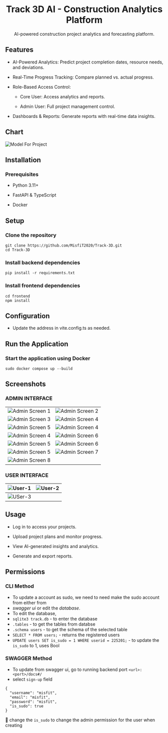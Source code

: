 <h1 align="center"> Track 3D AI - Construction Analytics Platform </h1>

<div align="center">

AI-powered construction project analytics and forecasting platform.

</div>

## Features

- AI-Powered Analytics: Predict project completion dates, resource needs, and deviations.

- Real-Time Progress Tracking: Compare planned vs. actual progress.
 
- Role-Based Access Control:
 
   - Core User: Access analytics and reports.
 
   - Admin User: Full project management control.
 
- Dashboards & Reports: Generate reports with real-time data insights.

## Chart
![Model For Project](src/Model.png)

## Installation

### Prerequisites

   - Python 3.11+

   - FastAPI & TypeScript
   
   - Docker

## Setup

### Clone the repository
```shell
git clone https://github.com/MisfiT2020/Track-3D.git
cd Track-3D
```
### Install backend dependencies
```cd backend
pip install -r requirements.txt
```

### Install frontend dependencies
```
cd frontend
npm install
```

## Configuration

- Update the address in vite.config.ts as needed.

## Run the Application

### Start the application using Docker
```
sudo docker compose up --build
```

## Screenshots

### ADMIN INTERFACE
|                       |                       |
| --------------------- | --------------------- |
| ![Admin Screen 1](src/login.jpeg) | ![Admin Screen 2](src/sign-up.jpeg) |
| ![Admin Screen 3](src/profile-page.jpeg) | ![Admin Screen 4](src/navbar.jpeg) |
| ![Admin Screen 5](src/dashboard.jpeg) | ![Admin Screen 4](src/dashboard2.jpeg) |
| ![Admin Screen 4](src/manage-users.jpeg) | ![Admin Screen 6](src/update-user.jpeg) |
| ![Admin Screen 5](src/import-csv.jpeg) | ![Admin Screen 6](src/import-csv2.jpeg) |
| ![Admin Screen 5](src/report-pdf.jpeg) | ![Admin Screen 7](src/logs.jpeg) |
| ![Admin Screen 8](src/recents.jpeg)|


### USER INTERFACE
| ![User-1](src/user1.jpeg) | ![User-2](src/user2.jpeg) |
| ---------------------- | ---------------------- |
| ![USer-3](src/user3.jpeg) |                       |



## Usage

- Log in to access your projects.

- Upload project plans and monitor progress.

- View AI-generated insights and analytics.

- Generate and export reports.

## Permissions
 
### CLI Method 

- To update a account as sudo, we need to need make the sudo account from either from
- *swagger ui* or edit the *database*.
- To edit the database, 
- `sqlite3 track.db` - to enter the database
- `.tables` - to get the tables from databse
- `.schema users` - to get the schema of the selected table
- `SELECT * FROM users;` - returns the registered users 
- `UPDATE users SET is_sudo = 1 WHERE userid = 225201;` - to update the `is_sudo` to 1, uses Bool

### SWAGGER Method

- To update from swagger ui, go to running backend port `<url>:<port>/docs#/`
- select `sign-up` field
```body
{
  "username": "misfit",
  "email": "misfit",
  "password": "misfit",
  "is_sudo": true
}
```
🔹 change the `is_sudo` to change the admin permission for the user when creating 